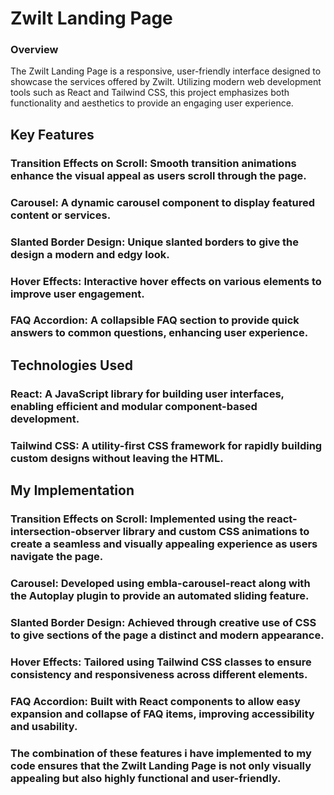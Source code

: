 # Zwilt Landing Page

### Overview
The Zwilt Landing Page is a responsive, user-friendly interface designed to showcase the services offered by Zwilt. Utilizing modern web development tools such as React and Tailwind CSS, this project emphasizes both functionality and aesthetics to provide an engaging user experience.

## Key Features
### Transition Effects on Scroll: Smooth transition animations enhance the visual appeal as users scroll through the page.
### Carousel: A dynamic carousel component to display featured content or services.
### Slanted Border Design: Unique slanted borders to give the design a modern and edgy look.
### Hover Effects: Interactive hover effects on various elements to improve user engagement.
### FAQ Accordion: A collapsible FAQ section to provide quick answers to common questions, enhancing user experience.

## Technologies Used
### React: A JavaScript library for building user interfaces, enabling efficient and modular component-based development.
### Tailwind CSS: A utility-first CSS framework for rapidly building custom designs without leaving the HTML.

## My Implementation
### Transition Effects on Scroll: Implemented using the react-intersection-observer library and custom CSS animations to create a seamless and visually appealing experience as users navigate the page.
### Carousel: Developed using embla-carousel-react along with the Autoplay plugin to provide an automated sliding feature.
### Slanted Border Design: Achieved through creative use of CSS to give sections of the page a distinct and modern appearance.
### Hover Effects: Tailored using Tailwind CSS classes to ensure consistency and responsiveness across different elements.
### FAQ Accordion: Built with React components to allow easy expansion and collapse of FAQ items, improving accessibility and usability.

### The combination of these features i have implemented to my code ensures that the Zwilt Landing Page is not only visually appealing but also highly functional and user-friendly.
